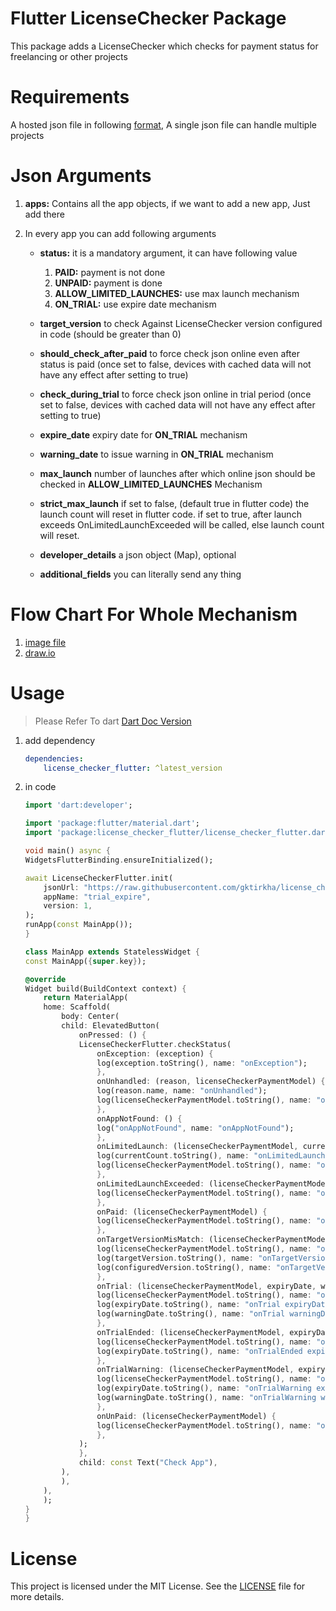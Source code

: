 # Flutter LicenseChecker Package

This package adds a LicenseChecker which checks for payment status for freelancing or other projects

# Requirements

A hosted json file in following [format](https://raw.githubusercontent.com/gktirkha/license_checker_flutter/refs/heads/master/assets/example-hosted.json), A single json file can handle multiple projects

# Json Arguments
1. **apps:** Contains all the app objects, if we want to add a new app, Just add there

1. In every app you can add following arguments
    - **status:** it is a mandatory argument, it can have following value
        1. **PAID:** payment is not done
        1. **UNPAID:** payment is done
        1. **ALLOW_LIMITED_LAUNCHES:** use max launch mechanism
        1. **ON_TRIAL:** use expire date mechanism
    
    - **target_version** to check Against LicenseChecker version configured in code (should be greater than 0)
    - **should_check_after_paid** to force check json online even after status is paid (once set to false, devices with cached data will not have any effect after setting to true)
    - **check_during_trial** to force check json online in trial period (once set to false, devices with cached data will not have any effect after setting to true)
    - **expire_date** expiry date for **ON_TRIAL** mechanism
    - **warning_date** to issue warning in **ON_TRIAL** mechanism
    - **max_launch** number of launches after which online json should be checked in **ALLOW_LIMITED_LAUNCHES** Mechanism
    - **strict_max_launch** if set to false, (default true in flutter code) the launch count will reset in flutter code. if set to true, after launch exceeds OnLimitedLaunchExceeded will be called, else launch count will reset.
    - **developer_details** a json object (Map), optional
    - **additional_fields** you can literally send any thing



# Flow Chart For Whole Mechanism 
1. [image file](https://github.com/gktirkha/license_checker_flutter/blob/master/assets/flow.png) 
2. [draw.io](https://github.com/gktirkha/license_checker_flutter/blob/master/assets/flow.drawio)

# Usage

> Please Refer To dart [Dart Doc Version](https://gktirkha.github.io/flutter_packages_doc/license_checker_flutter)

1. add dependency

    ``` yaml
    dependencies:
        license_checker_flutter: ^latest_version
    ```
1. in code 
    ```dart
    import 'dart:developer';

    import 'package:flutter/material.dart';
    import 'package:license_checker_flutter/license_checker_flutter.dart';

    void main() async {
    WidgetsFlutterBinding.ensureInitialized();

    await LicenseCheckerFlutter.init(
        jsonUrl: "https://raw.githubusercontent.com/gktirkha/license_checker_flutter/beta/assets/example-hosted.json",
        appName: "trial_expire",
        version: 1,
    );
    runApp(const MainApp());
    }

    class MainApp extends StatelessWidget {
    const MainApp({super.key});

    @override
    Widget build(BuildContext context) {
        return MaterialApp(
        home: Scaffold(
            body: Center(
            child: ElevatedButton(
                onPressed: () {
                LicenseCheckerFlutter.checkStatus(
                    onException: (exception) {
                    log(exception.toString(), name: "onException");
                    },
                    onUnhandled: (reason, licenseCheckerPaymentModel) {
                    log(reason.name, name: "onUnhandled");
                    log(licenseCheckerPaymentModel.toString(), name: "onUnhandled");
                    },
                    onAppNotFound: () {
                    log("onAppNotFound", name: "onAppNotFound");
                    },
                    onLimitedLaunch: (licenseCheckerPaymentModel, currentCount) {
                    log(currentCount.toString(), name: "onLimitedLaunch");
                    log(licenseCheckerPaymentModel.toString(), name: "onLimitedLaunch");
                    },
                    onLimitedLaunchExceeded: (licenseCheckerPaymentModel) {
                    log(licenseCheckerPaymentModel.toString(), name: "onLimitedLaunchExceeded");
                    },
                    onPaid: (licenseCheckerPaymentModel) {
                    log(licenseCheckerPaymentModel.toString(), name: "onPaid");
                    },
                    onTargetVersionMisMatch: (licenseCheckerPaymentModel, targetVersion, configuredVersion) {
                    log(licenseCheckerPaymentModel.toString(), name: "onTargetVersionMisMatch");
                    log(targetVersion.toString(), name: "onTargetVersionMisMatch Target Version");
                    log(configuredVersion.toString(), name: "onTargetVersionMisMatch Configured Version");
                    },
                    onTrial: (licenseCheckerPaymentModel, expiryDate, warningDate) {
                    log(licenseCheckerPaymentModel.toString(), name: "onTrial");
                    log(expiryDate.toString(), name: "onTrial expiryDate");
                    log(warningDate.toString(), name: "onTrial warningDate");
                    },
                    onTrialEnded: (licenseCheckerPaymentModel, expiryDate) {
                    log(licenseCheckerPaymentModel.toString(), name: "onTrialEnded");
                    log(expiryDate.toString(), name: "onTrialEnded expiryDate");
                    },
                    onTrialWarning: (licenseCheckerPaymentModel, expiryDate, warningDate) {
                    log(licenseCheckerPaymentModel.toString(), name: "onTrialWarning");
                    log(expiryDate.toString(), name: "onTrialWarning expiryDate");
                    log(warningDate.toString(), name: "onTrialWarning warningDate");
                    },
                    onUnPaid: (licenseCheckerPaymentModel) {
                    log(licenseCheckerPaymentModel.toString(), name: "onUnPaid");
                    },
                );
                },
                child: const Text("Check App"),
            ),
            ),
        ),
        );
    }
    }

    ```

# License
This project is licensed under the MIT License. See the [LICENSE](LICENSE) file for more details.